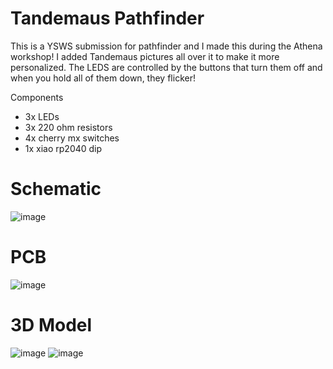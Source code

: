 # Tandemaus Pathfinder
This is a YSWS submission for pathfinder and I made this during the Athena workshop! I added Tandemaus pictures all over it to make it more personalized. The LEDS are controlled by the buttons that turn them off and when you hold all of them down, they flicker! 

Components
- 3x LEDs
- 3x 220 ohm resistors
- 4x cherry mx switches
- 1x xiao rp2040 dip

# Schematic 
![image](https://github.com/user-attachments/assets/5efa2846-e0aa-4dd2-81a1-9d1f8d4498aa)

# PCB
![image](https://github.com/user-attachments/assets/ce5d799f-5b83-454d-a620-fea591b14f57)

# 3D Model
![image](https://github.com/user-attachments/assets/8607c041-0dec-47b7-85a1-28466a10fe78)
![image](https://github.com/user-attachments/assets/16562364-0ea1-4635-8134-7537ce419da0)
